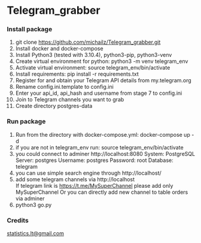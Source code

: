 # Telegram_grabber

### Install package
1. git clone https://github.com/michailz/Telegram_grabber.git
2. Install docker and docker-compose
3. Install Python3 (tested with 3.10.4), python3-pip, python3-venv
4. Create virtual environment for python: python3 -m venv telegram_env
5. Activate virtual environment: source telegram_env/bin/activate
6. Install requirements: pip install -r requirements.txt
7. Register for and obtain your Telegram API details from my.telegram.org
8. Rename config.ini.template to config.ini
9. Enter your api_id, api_hash and username from stage 7 to config.ini
10. Join to Telegram channels you want to grab 
11. Create directory postgres-data

### Run package
1. Run from the directory with docker-compose.yml: docker-compose up -d
2. if you are not in telegram_env run: source telegram_env/bin/activate
3. you could connect to adminer http://localhost:8080
    System: PostgreSQL
    Server: postgres
    Username: postgres
    Password: root
    Database: telegram
4. you can use simple search engine through http://localhost/
5. add some telegram channels via http://localhost  
If telegram link is https://t.me/MySuperChannel please add only MySuperChannel
Or you can directly add new channel to table orders via adminer
6. python3 go.py 
### Credits
statistics.lt@gmail.com